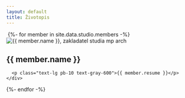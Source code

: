 ```yaml
---
layout: default
title: Životopis
---
```


<div class="pb-24">
<img />
{%- for member in site.data.studio.members -%}

  <section class="py-10">
    <div class="max-w-lg mx-auto px-4 text-block">
    <div>
        <img
          srcset="
    {{ site.img_url }}w_300{{ member.portret }} 500w,
    {{ site.img_url }}w_500{{ member.portret }} 710w,
    {{ site.img_url }}w_700{{ member.portret }} 1000w,
    {{ site.img_url }}w_700{{ member.portret }} 1420w"
          src="{{ site.img_url }}w_500{{ member.portret }}"
          sizes="100vw"
          alt="{{ member.name }}, zakladatel studia mp arch"
          class="h-40 mb-4 object-contain"
        />
      </div> 
      <h1 class="mb-4 text-2xl">{{ member.name }}</h1>
      
      <p class="text-lg pb-10 text-gray-600">{{ member.resume }}</p>
    </div>
  </section>
{%- endfor -%}
</div>
